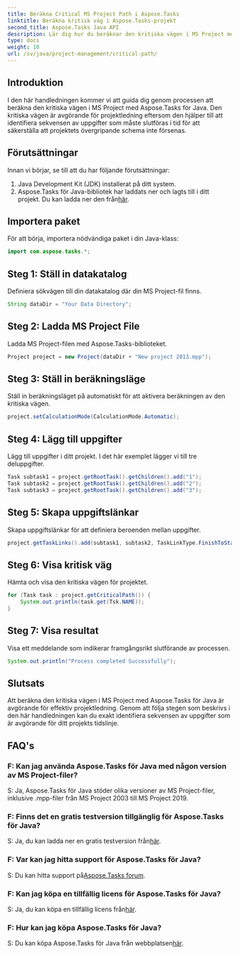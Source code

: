 ```yaml
---
title: Beräkna Critical MS Project Path i Aspose.Tasks
linktitle: Beräkna kritisk väg i Aspose.Tasks-projekt
second_title: Aspose.Tasks Java API
description: Lär dig hur du beräknar den kritiska vägen i MS Project med Aspose.Tasks för Java. Detta ger steg-för-steg vägledning för effektiv projektledning.
type: docs
weight: 10
url: /sv/java/project-management/critical-path/
---
```

## Introduktion
I den här handledningen kommer vi att guida dig genom processen att beräkna den kritiska vägen i MS Project med Aspose.Tasks för Java. Den kritiska vägen är avgörande för projektledning eftersom den hjälper till att identifiera sekvensen av uppgifter som måste slutföras i tid för att säkerställa att projektets övergripande schema inte försenas.
## Förutsättningar
Innan vi börjar, se till att du har följande förutsättningar:
1. Java Development Kit (JDK) installerat på ditt system.
2.  Aspose.Tasks för Java-bibliotek har laddats ner och lagts till i ditt projekt. Du kan ladda ner den från[här](https://releases.aspose.com/tasks/java/).

## Importera paket
För att börja, importera nödvändiga paket i din Java-klass:
```java
import com.aspose.tasks.*;
```
## Steg 1: Ställ in datakatalog
Definiera sökvägen till din datakatalog där din MS Project-fil finns.
```java
String dataDir = "Your Data Directory";
```
## Steg 2: Ladda MS Project File
Ladda MS Project-filen med Aspose.Tasks-biblioteket.
```java
Project project = new Project(dataDir + "New project 2013.mpp");
```
## Steg 3: Ställ in beräkningsläge
Ställ in beräkningsläget på automatiskt för att aktivera beräkningen av den kritiska vägen.
```java
project.setCalculationMode(CalculationMode.Automatic);
```
## Steg 4: Lägg till uppgifter
Lägg till uppgifter i ditt projekt. I det här exemplet lägger vi till tre deluppgifter.
```java
Task subtask1 = project.getRootTask().getChildren().add("1");
Task subtask2 = project.getRootTask().getChildren().add("2");
Task subtask3 = project.getRootTask().getChildren().add("3");
```
## Steg 5: Skapa uppgiftslänkar
Skapa uppgiftslänkar för att definiera beroenden mellan uppgifter.
```java
project.getTaskLinks().add(subtask1, subtask2, TaskLinkType.FinishToStart);
```
## Steg 6: Visa kritisk väg
Hämta och visa den kritiska vägen för projektet.
```java
for (Task task : project.getCriticalPath()) {
    System.out.println(task.get(Tsk.NAME));
}
```
## Steg 7: Visa resultat
Visa ett meddelande som indikerar framgångsrikt slutförande av processen.
```java
System.out.println("Process completed Successfully");
```

## Slutsats
Att beräkna den kritiska vägen i MS Project med Aspose.Tasks för Java är avgörande för effektiv projektledning. Genom att följa stegen som beskrivs i den här handledningen kan du exakt identifiera sekvensen av uppgifter som är avgörande för ditt projekts tidslinje.
## FAQ's
### F: Kan jag använda Aspose.Tasks för Java med någon version av MS Project-filer?
S: Ja, Aspose.Tasks för Java stöder olika versioner av MS Project-filer, inklusive .mpp-filer från MS Project 2003 till MS Project 2019.
### F: Finns det en gratis testversion tillgänglig för Aspose.Tasks för Java?
 S: Ja, du kan ladda ner en gratis testversion från[här](https://releases.aspose.com/).
### F: Var kan jag hitta support för Aspose.Tasks för Java?
 S: Du kan hitta support på[Aspose.Tasks forum](https://forum.aspose.com/c/tasks/15).
### F: Kan jag köpa en tillfällig licens för Aspose.Tasks för Java?
 S: Ja, du kan köpa en tillfällig licens från[här](https://purchase.aspose.com/temporary-license/).
### F: Hur kan jag köpa Aspose.Tasks för Java?
 S: Du kan köpa Aspose.Tasks för Java från webbplatsen[här](https://purchase.aspose.com/buy).